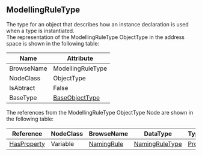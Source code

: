 <!-- objecttype -->
## ModellingRuleType
The type for an object that describes how an instance declaration is used when a type is instantiated.  
The representation of the ModellingRuleType ObjectType in the address space is shown in the following table:  

|Name|Attribute|
|---|---|
|BrowseName|ModellingRuleType|
|NodeClass|ObjectType|
|IsAbtract|False|
|BaseType|[BaseObjectType](../../../Part5/ObjectTypes/BaseObjectType/readme.md)|

The references from the ModellingRuleType ObjectType Node are shown in the following table:  

|Reference|NodeClass|BrowseName|DataType|TypeDefinition|ModellingRule|
|---|---|---|---|---|---|
|[HasProperty](../../../Part3/ReferenceTypes/HasProperty/readme.md)|Variable|[NamingRule](#NamingRule)|[NamingRuleType](../../../Part3/DataTypes/NamingRuleType/readme.md)|[PropertyType](../../Part5/VariableTypes/PropertyType/readme.md)|[Mandatory](../../Objects/Mandatory/readme.md)|


